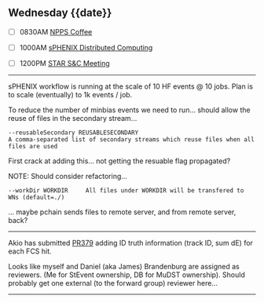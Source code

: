 ## Wednesday {{date}}

- [ ] 0830AM [NPPS Coffee](https://bnl.zoomgov.com/j/16157150845?pwd=NXNqTi9ZWEFBKzYwRXQ5U3NXU1dBZz09)
- [ ] 1000AM [sPHENIX Distributed Computing](https://bnl.zoomgov.com/j/16157150845?pwd=NXNqTi9ZWEFBKzYwRXQ5U3NXU1dBZz09)
- [ ] 1200PM [STAR S&C Meeting](https://lbnl.zoom.us/j/97026562983?pwd=VGVXbzhYUUhheEJ2cFMyVVdVRXowZz09)


----------------------------------------------

sPHENIX workflow is running at the scale of 10 HF events @ 10 jobs.  Plan is to scale (eventually) to 1k events / job.  

To reduce the number of minbias events we need to run... should allow the reuse of files in the secondary stream... 

```  
--reusableSecondary REUSABLESECONDARY
A comma-separated list of secondary streams which reuse files when all files are used
```

First crack at adding this... not getting the resuable flag propagated?

NOTE:
Should consider refactoring...

`--workDir WORKDIR     All files under WORKDIR will be transfered to WNs (default=./)`

... maybe pchain sends files to remote server, and from remote server, back?

----------------------------------------------

Akio has submitted [PR379](https://github.com/star-bnl/star-sw/pull/379) adding ID truth information (track ID, sum dE) for each FCS hit.

Looks like myself and Daniel (aka James) Brandenburg are assigned as reviewers.  (Me for StEvent ownership, DB for MuDST ownership).  Should probably get one external (to the forward group) reviewer here...  

----------------------------------------------




